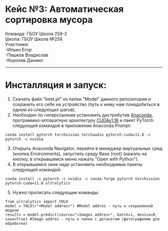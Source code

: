 # Кейс №3: Автоматическая сортировка мусора 
Команда: ГБОУ Школа 258-2 <br>
Школа: ГБОУ Школа №258 <br>
Участники:<br>
-Ильин Егор<br> 
-Пашков Владислав<br> 
-Королев Даниил <br>
***
# Инсталляция и запуск:
1) Скачать файл "best.pt" из папки "Model" данного репозитория и сохранить его себе на устройство (путь к нему нам понадобиться в одном из следующих шагов). <br>
2) Необходио по гиперссылкам установить дистрибутив [Anaconda](https://www.anaconda.com/download/success), программно-аппаратную архитектуру [CUDAv1.18](https://developer.nvidia.com/cuda-11-8-0-download-archive) и пакет PyTorch следующей командой в приложении Anaconda Prompt:<br>
```console
conda install pytorch torchvision torchaudio pytorch-cuda=11.8 -c pytorch -c nvidia
```
3) Открыть Anaconda Navigator, перейти в менеджер виртуальных сред (кнопка Environments), запустить среду Base (root) (нажать на кнопку, в открывшемся меню нажать "Open with Python").<br>
4) В открывшемся окне надо установить необходимые пакеты следующей командой: <br>
```console
conda install -c pytorch -c nvidia -c conda-forge pytorch torchvision pytorch-cuda=11.8 ultralytics
```

5) Нужно прописать следующие команды: <br>
```console
from ultralytics import YOLO
model = YOLO(r"<Model addres>") #Model addres - путь к сохраненной модели
results = model.predict(source="<Images addres>", batch=1, device=0, save=True) #Image addres - путь к папке с датасетом (фотографиями для обработки)
```
